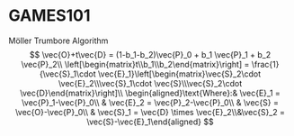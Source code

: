 # GAMES101

Möller Trumbore Algorithm
$$
\vec{O}+t\vec{D} = (1-b_1-b_2)\vec{P}_0 + b_1 \vec{P}_1 + b_2 \vec{P}_2\\
\left[\begin{matrix}t\\b_1\\b_2\end{matrix}\right] = \frac{1}{\vec{S}_1\cdot \vec{E}_1}\left[\begin{matrix}\vec{S}_2\cdot \vec{E}_2\\\vec{S}_1\cdot \vec{S}\\\vec{S}_2\cdot \vec{D}\end{matrix}\right]\\
\begin{aligned}\text{Where}:& \vec{E}_1 = \vec{P}_1-\vec{P}_0\\ & \vec{E}_2 = \vec{P}_2-\vec{P}_0\\ & \vec{S} = \vec{O}-\vec{P}_0\\ & \vec{S}_1 = \vec{D} \times \vec{E}_2\\&\vec{S}_2 = \vec{S}-\vec{E}_1\end{aligned}
$$
